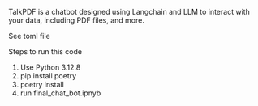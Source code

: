 TalkPDF is a chatbot designed using Langchain and LLM to interact with your data, including PDF files, and more.

See toml file 

Steps to run this code

1. Use Python 3.12.8
2. pip install poetry 
3. poetry install
4. run final_chat_bot.ipnyb
